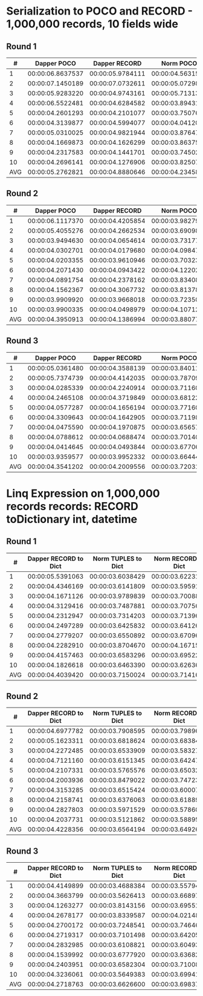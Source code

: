 # Serialization to POCO and RECORD - 1,000,000 records, 10 fields wide

## Round 1 

|#|Dapper POCO|Dapper RECORD|Norm POCO|Norm RECORD|
|-|-----------|-------------|---------|-----------|
|1|00:00:06.8637537|00:00:05.9784111|00:00:04.5631500|00:00:05.9043168|
|2|00:00:07.1450189|00:00:07.0732611|00:00:05.0729899|00:00:03.9694242|
|3|00:00:05.9283220|00:00:04.9743161|00:00:05.7131362|00:00:06.8867905|
|4|00:00:06.5522481|00:00:04.6284582|00:00:03.8943151|00:00:03.9596502|
|5|00:00:04.2601293|00:00:04.2101077|00:00:03.7507650|00:00:03.8115047|
|6|00:00:04.3139877|00:00:04.5994077|00:00:04.0412052|00:00:04.5980239|
|7|00:00:05.0310025|00:00:04.9821944|00:00:03.8764792|00:00:03.8699956|
|8|00:00:04.1669873|00:00:04.1626299|00:00:03.8637586|00:00:03.7703909|
|9|00:00:04.2317583|00:00:04.1441701|00:00:03.7450202|00:00:04.2032835|
|10|00:00:04.2696141|00:00:04.1276906|00:00:03.8250751|00:00:04.1019774|
|AVG|00:00:05.2762821|00:00:04.8880646|00:00:04.2345894|00:00:04.5075357|

## Round 2

|#|Dapper POCO|Dapper RECORD|Norm POCO|Norm RECORD|
|-|-----------|-------------|---------|-----------|
|1|00:00:06.1117370|00:00:04.4205854|00:00:03.9827910|00:00:04.2744739|
|2|00:00:05.4055276|00:00:04.2662534|00:00:03.6909844|00:00:03.7343416|
|3|00:00:03.9494630|00:00:04.0654614|00:00:03.7317790|00:00:03.7015149|
|4|00:00:04.0302701|00:00:04.0179680|00:00:04.0984755|00:00:03.7391900|
|5|00:00:04.0203355|00:00:03.9610946|00:00:03.7032337|00:00:03.6681091|
|6|00:00:04.2071430|00:00:04.0943422|00:00:04.1220202|00:00:03.7554797|
|7|00:00:04.0891754|00:00:04.2378162|00:00:03.8340899|00:00:03.8379446|
|8|00:00:04.1562367|00:00:04.3067732|00:00:03.8137808|00:00:03.7959477|
|9|00:00:03.9909920|00:00:03.9668018|00:00:03.7235055|00:00:03.7309793|
|10|00:00:03.9900335|00:00:04.0498979|00:00:04.1071262|00:00:03.7511278|
|AVG|00:00:04.3950913|00:00:04.1386994|00:00:03.8807786|00:00:03.7989108|

## Round 3

|#|Dapper POCO|Dapper RECORD|Norm POCO|Norm RECORD|
|-|-----------|-------------|---------|-----------|
|1|00:00:05.0361480|00:00:04.3588139|00:00:03.8401102|00:00:04.2603191|
|2|00:00:05.7374739|00:00:04.4142035|00:00:03.7870948|00:00:03.8358936|
|3|00:00:04.0285339|00:00:04.2240914|00:00:03.7116015|00:00:03.6144781|
|4|00:00:04.2465108|00:00:04.3719849|00:00:03.6812226|00:00:03.8475721|
|5|00:00:04.0577287|00:00:04.1656194|00:00:03.7716078|00:00:03.7020177|
|6|00:00:04.3309643|00:00:04.1642905|00:00:03.7119821|00:00:03.6762717|
|7|00:00:04.0475590|00:00:04.1970875|00:00:03.6565792|00:00:04.2854805|
|8|00:00:04.0788612|00:00:04.0688474|00:00:03.7014079|00:00:03.5881032|
|9|00:00:04.0414645|00:00:04.0493844|00:00:03.6770684|00:00:03.5996630|
|10|00:00:03.9359577|00:00:03.9952332|00:00:03.6644412|00:00:03.8730323|
|AVG|00:00:04.3541202|00:00:04.2009556|00:00:03.7203115|00:00:03.8282831|


# Linq Expression on 1,000,000 records records: RECORD toDictionary int, datetime

## Round 1 

|#|Dapper RECORD to Dict|Norm TUPLES to Dict|Norm RECORD to Dict|
|-|---------------------|-------------------|-------------------|
|1|00:00:05.5391063|00:00:03.6038429|00:00:03.6223124|
|2|00:00:04.4346169|00:00:03.6141809|00:00:03.5959188|
|3|00:00:04.1671126|00:00:03.9789839|00:00:03.7008817|
|4|00:00:04.3129416|00:00:03.7487881|00:00:03.7075684|
|5|00:00:04.2312947|00:00:03.7314203|00:00:03.7139607|
|6|00:00:04.2497289|00:00:03.6425832|00:00:03.6412689|
|7|00:00:04.2779207|00:00:03.6550892|00:00:03.6709605|
|8|00:00:04.2282910|00:00:03.8704670|00:00:04.1671533|
|9|00:00:04.4157463|00:00:03.6583296|00:00:03.6952270|
|10|00:00:04.1826618|00:00:03.6463390|00:00:03.6263683|
|AVG|00:00:04.4039420|00:00:03.7150024|00:00:03.7141620|

## Round 2

|#|Dapper RECORD to Dict|Norm TUPLES to Dict|Norm RECORD to Dict|
|-|---------------------|-------------------|-------------------|
|1|00:00:04.6977782|00:00:03.7908595|00:00:03.7989634|
|2|00:00:05.1623311|00:00:03.6818624|00:00:03.6838476|
|3|00:00:04.2272485|00:00:03.6533909|00:00:03.5832702|
|4|00:00:04.7121160|00:00:03.6151345|00:00:03.6424792|
|5|00:00:04.2107331|00:00:03.5765576|00:00:03.6503280|
|6|00:00:04.2003936|00:00:03.8479022|00:00:03.7472301|
|7|00:00:04.3153285|00:00:03.6515424|00:00:03.6000706|
|8|00:00:04.2158741|00:00:03.6376063|00:00:03.6188947|
|9|00:00:04.2827803|00:00:03.5971529|00:00:03.5786063|
|10|00:00:04.2037731|00:00:03.5121862|00:00:03.5889508|
|AVG|00:00:04.4228356|00:00:03.6564194|00:00:03.6492640|

## Round 3

|#|Dapper RECORD to Dict|Norm TUPLES to Dict|Norm RECORD to Dict|
|-|---------------------|-------------------|-------------------|
|1|00:00:04.4149899|00:00:03.4688384|00:00:03.5579447|
|2|00:00:04.3663799|00:00:03.5626413|00:00:03.6689730|
|3|00:00:04.1263277|00:00:03.8143156|00:00:03.6955158|
|4|00:00:04.2678177|00:00:03.8339587|00:00:04.0214898|
|5|00:00:04.2700172|00:00:03.7248541|00:00:03.7464676|
|6|00:00:04.2719317|00:00:03.7101498|00:00:03.6420573|
|7|00:00:04.2832985|00:00:03.6108821|00:00:03.6049337|
|8|00:00:04.1539992|00:00:03.6777920|00:00:03.6368278|
|9|00:00:04.2403951|00:00:03.6582304|00:00:03.7100880|
|10|00:00:04.3236061|00:00:03.5649383|00:00:03.6994139|
|AVG|00:00:04.2718763|00:00:03.6626600|00:00:03.6983711|
